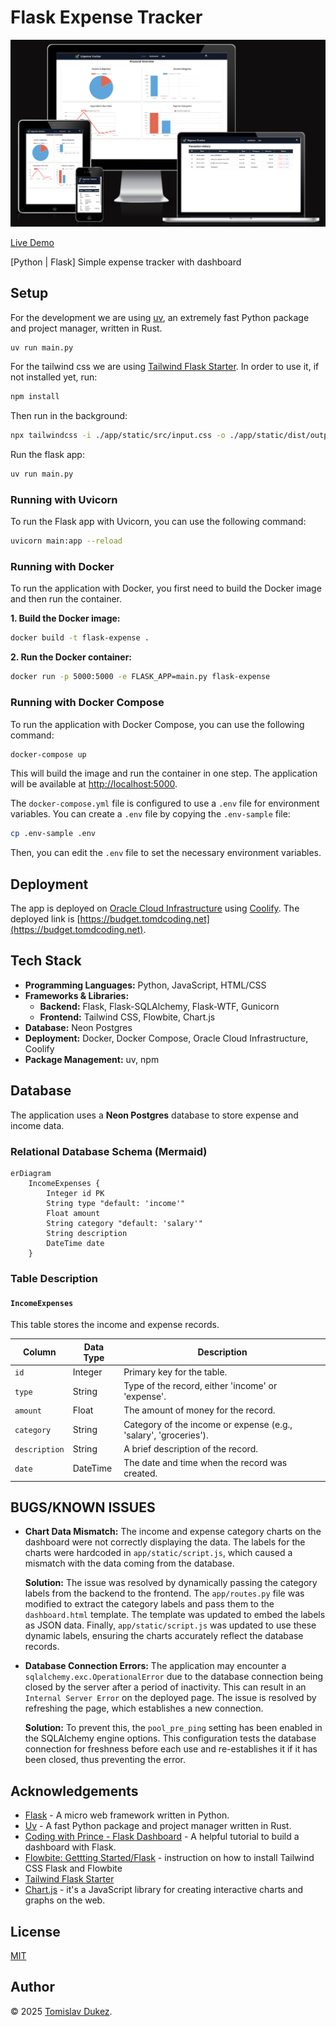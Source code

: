 # Flask Expense Tracker

![Flask Expense Tracker Screenshot](./docs/flask-expense.png)

[Live Demo](https://budget.tomdcoding.net/)

[Python | Flask] Simple expense tracker with dashboard

## Setup

For the development we are using [uv](https://github.com/astral-sh/uv), an extremely fast Python package and project manager, written in Rust.

```bash
uv run main.py
```

For the tailwind css we are using [Tailwind Flask Starter](https://github.com/themesberg/tailwind-flask-starter). In order to use it, if not installed yet, run:

```bash
npm install
```

Then run in the background:

```bash
npx tailwindcss -i ./app/static/src/input.css -o ./app/static/dist/output.css --watch
```

Run the flask app:

```bash
uv run main.py
```

### Running with Uvicorn

To run the Flask app with Uvicorn, you can use the following command:

```bash
uvicorn main:app --reload
```

### Running with Docker

To run the application with Docker, you first need to build the Docker image and then run the container.

**1. Build the Docker image:**

```bash
docker build -t flask-expense .
```

**2. Run the Docker container:**

```bash
docker run -p 5000:5000 -e FLASK_APP=main.py flask-expense
```

### Running with Docker Compose

To run the application with Docker Compose, you can use the following command:

```bash
docker-compose up
```

This will build the image and run the container in one step. The application will be available at [http://localhost:5000](http://localhost:5000).

The `docker-compose.yml` file is configured to use a `.env` file for environment variables. You can create a `.env` file by copying the `.env-sample` file:

```bash
cp .env-sample .env
```

Then, you can edit the `.env` file to set the necessary environment variables.

## Deployment

The app is deployed on [Oracle Cloud Infrastructure](https://www.oracle.com/cloud/infrastructure/index.html) using [Coolify](https://coolify.io/). The deployed link is [https://budget.tomdcoding.net](https://budget.tomdcoding.net).

## Tech Stack

- **Programming Languages:** Python, JavaScript, HTML/CSS
- **Frameworks & Libraries:**
  - **Backend:** Flask, Flask-SQLAlchemy, Flask-WTF, Gunicorn
  - **Frontend:** Tailwind CSS, Flowbite, Chart.js
- **Database:** Neon Postgres
- **Deployment:** Docker, Docker Compose, Oracle Cloud Infrastructure, Coolify
- **Package Management:** uv, npm

## Database

The application uses a **Neon Postgres** database to store expense and income data.

### Relational Database Schema (Mermaid)

```mermaid
erDiagram
    IncomeExpenses {
        Integer id PK
        String type "default: 'income'"
        Float amount
        String category "default: 'salary'"
        String description
        DateTime date
    }
```

### Table Description

#### `IncomeExpenses`

This table stores the income and expense records.

| Column      | Data Type | Description                                                  |
|-------------|-----------|--------------------------------------------------------------|
| `id`        | Integer   | Primary key for the table.                                   |
| `type`      | String    | Type of the record, either 'income' or 'expense'.            |
| `amount`    | Float     | The amount of money for the record.                          |
| `category`  | String    | Category of the income or expense (e.g., 'salary', 'groceries'). |
| `description` | String    | A brief description of the record.                           |
| `date`      | DateTime  | The date and time when the record was created.               |

## BUGS/KNOWN ISSUES

- **Chart Data Mismatch:** The income and expense category charts on the dashboard were not correctly displaying the data. The labels for the charts were hardcoded in `app/static/script.js`, which caused a mismatch with the data coming from the database.

  **Solution:** The issue was resolved by dynamically passing the category labels from the backend to the frontend. The `app/routes.py` file was modified to extract the category labels and pass them to the `dashboard.html` template. The template was updated to embed the labels as JSON data. Finally, `app/static/script.js` was updated to use these dynamic labels, ensuring the charts accurately reflect the database records.

- **Database Connection Errors:** The application may encounter a `sqlalchemy.exc.OperationalError` due to the database connection being closed by the server after a period of inactivity. This can result in an `Internal Server Error` on the deployed page. The issue is resolved by refreshing the page, which establishes a new connection.

  **Solution:** To prevent this, the `pool_pre_ping` setting has been enabled in the SQLAlchemy engine options. This configuration tests the database connection for freshness before each use and re-establishes it if it has been closed, thus preventing the error.

## Acknowledgements

- [Flask](https://flask.palletsprojects.com/en/2.0.x/) - A micro web framework written in Python.
- [Uv](https://github.com/astral-sh/uv) - A fast Python package and project manager written in Rust.
- [Coding with Prince - Flask Dashboard](https://www.youtube.com/watch?v=SLftzEqoLPk&list=PLU7aW4OZeUzwn6L1txXQ9viaAIR2mDqbv) - A helpful tutorial to build a dashboard with Flask.
- [Flowbite: Gettting Started/Flask](https://flowbite.com/docs/getting-started/flask/) - instruction on how to install Tailwind CSS Flask and Flowbite
- [Tailwind Flask Starter](https://github.com/themesberg/tailwind-flask-starter)
- [Chart.js](https://www.chartjs.org/docs/latest/getting-started/) -  it's a JavaScript library for creating interactive charts and graphs on the web.

## License

[MIT](https://choosealicense.com/licenses/mit/)

## Author

&copy; 2025 [Tomislav Dukez](https://github.com/tomdu3).